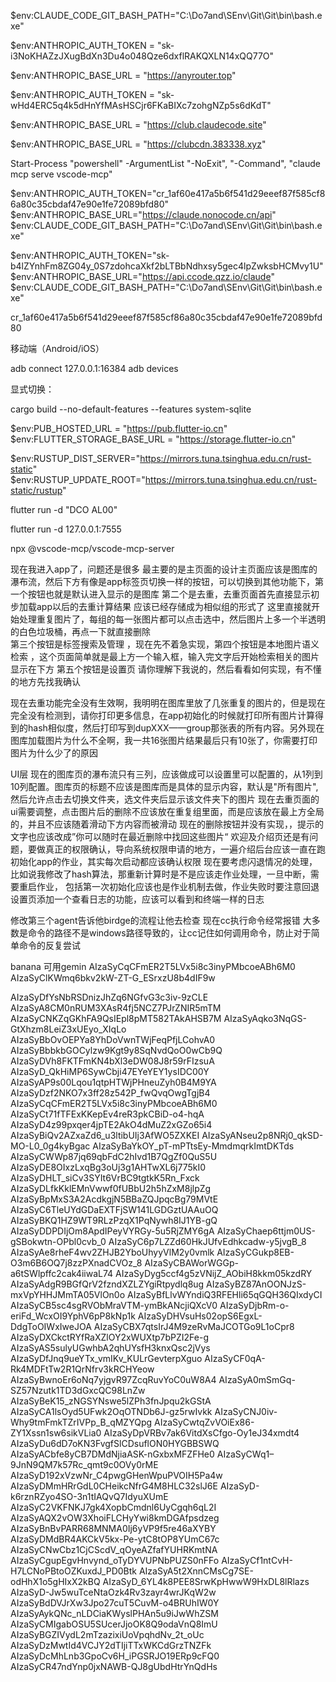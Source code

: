 $env:CLAUDE_CODE_GIT_BASH_PATH="C:\Do7and\SEnv\Git\Git\bin\bash.exe"

$env:ANTHROPIC_AUTH_TOKEN = "sk-i3NoKHAZzJXugBdXn3Du4o048Qze6dxflRAKQXLN14xQQ77O"

$env:ANTHROPIC_BASE_URL = "https://anyrouter.top"



$env:ANTHROPIC_AUTH_TOKEN = "sk-wHd4ERC5q4k5dHnYfMAsHSCjr6FKaBIXc7zohgNZp5s6dKdT"

$env:ANTHROPIC_BASE_URL = "https://club.claudecode.site"



$env:ANTHROPIC_BASE_URL = "https://clubcdn.383338.xyz"



Start-Process "powershell" -ArgumentList "-NoExit", "-Command", "claude mcp serve vscode-mcp"



$env:ANTHROPIC_AUTH_TOKEN="cr_1af60e417a5b6f541d29eeef87f585cf86a80c35cbdaf47e90e1fe72089bfd80"
$env:ANTHROPIC_BASE_URL="https://claude.nonocode.cn/api"
$env:CLAUDE_CODE_GIT_BASH_PATH="C:\Do7and\SEnv\Git\Git\bin\bash.exe"





$env:ANTHROPIC_AUTH_TOKEN="sk-b4lZYnhFm8ZG04y_0S7zdohcaXkf2bLTBbNdhxsy5gec4lpZwksbHCMvy1U"
$env:ANTHROPIC_BASE_URL="https://api.ccode.qzz.io/claude"
$env:CLAUDE_CODE_GIT_BASH_PATH="C:\Do7and\SEnv\Git\Git\bin\bash.exe"



cr_1af60e417a5b6f541d29eeef87f585cf86a80c35cbdaf47e90e1fe72089bfd80





移动端（Android/iOS）

adb connect 127.0.0.1:16384
adb devices



显式切换：

cargo build --no-default-features --features system-sqlite



$env:PUB_HOSTED_URL = "https://pub.flutter-io.cn"
$env:FLUTTER_STORAGE_BASE_URL = "https://storage.flutter-io.cn"



$env:RUSTUP_DIST_SERVER="https://mirrors.tuna.tsinghua.edu.cn/rust-static"
$env:RUSTUP_UPDATE_ROOT="https://mirrors.tuna.tsinghua.edu.cn/rust-static/rustup"

flutter run -d "DCO AL00"

flutter run -d 127.0.0.1:7555

npx @vscode-mcp/vscode-mcp-server

现在我进入app了，问题还是很多 最主要的是主页面的设计主页面应该是图库的瀑布流，然后下方有像是app标签页切换一样的按钮，可以切换到其他功能下，第一个按钮也就是默认进入显示的是图库
第二个是去重，去重页面首先直接显示初步加载app以后的去重计算结果 应该已经存储成为相似组的形式了 这里直接就开始处理重复图片了，每组的每一张图片都可以点击选中，然后图片上多一个半透明的白色垃圾桶，再点一下就直接删除  
第三个按钮是标签搜索及管理 ，现在先不着急实现，第四个按钮是本地图片语义检索 ，这个页面简单就是最上方一个输入框，输入完文字后开始检索相关的图片显示在下方 第五个按钮是设置页  请你理解下我说的，然后看看如何实现，有不懂的地方先找我确认



现在去重功能完全没有生效啊，我明明在图库里放了几张重复的图片的，但是现在完全没有检测到，请你打印更多信息，在app初始化的时候就打印所有图片计算得到的hash相似度，然后打印写到dupXXX——group那张表的所有内容。另外现在图库加载图片为什么不全啊，我一共16张图片结果最后只有10张了，你需要打印图片为什么少了的原因

UI层
现在的图库页的瀑布流只有三列，应该做成可以设置里可以配置的，从1列到10列配置。图库页的标题不应该是图库而是具体的显示内容，默认是"所有图片",然后允许点击去切换文件夹，选文件夹后显示该文件夹下的图片
现在去重页面的ui需要调整，点击图片后的删除不应该放在重复组里面，而是应该放在最上方全局的，并且不应该随着滑动下方内容而被滑动
现在的删除按钮并没有实现，，提示的文字也应该改成”你可以随时在最近删除中找回这些图片“
欢迎及介绍页还是有问题，要做真正的权限确认，导向系统权限申请的地方，一遍介绍后台应该一直在跑初始化app的作业，其实每次启动都应该确认权限
现在要考虑闪退情况的处理，比如说我修改了hash算法，那重新计算时是不是应该走作业处理，一旦中断，需要重启作业，  包括第一次初始化应该也是作业机制去做，作业失败时要注意回退
设置页添加一个查看日志的功能，应该可以看到和终端一样的日志



修改第三个agent告诉他birdge的流程让他去检查
现在cc执行命令经常报错 大多数是命令的路径不是windows路径导致的，让cc记住如何调用命令，防止对于简单命令的反复尝试


banana 可用gemin
AIzaSyCqCFmER2T5LVx5i8c3inyPMbcoeABh6M0
AIzaSyClKWmq6bkv2kW-ZT-G_ESrxzU8b4dIF9w


AIzaSyDfYsNbRSDnizJhZq6NGfvG3c3iv-9zCLE
AIzaSyA8CM0nRUM3XAsR4fj5NCZ7PJrZNIR5mTM
AIzaSyCNKZqGKhFA9QsIEpl8pMT582TAkAHSB7M
AIzaSyAqko3NqGS-GtXhzm8LeiZ3xUEyo_XIqLo
AIzaSyBbOvOEPYa8YhDoVwnTWjFeqPfjLCohvA0
AIzaSyBbbkbGOCylzw9Kgt9y8SqNvdQoO0wCb9Q
AIzaSyDVh8FKTFmKN4bXl3eDW08J8r59rFIzsuA
AIzaSyD_QkHiMP6SywCbji47EYeYEY1ysIDC00Y
AIzaSyAP9s00Lqou1qtpHTWjPHneuZyh0B4M9YA
AIzaSyDzf2NKO7x3ff28z542P_fwQvqOwgTgjB4
AIzaSyCqCFmER2T5LVx5i8c3inyPMbcoeABh6M0
AIzaSyCt71fTFExKKepEv4reR3pkCBiD-o4-hqA
AIzaSyD4z99pxqer4jpTE2AkO4dMuZ2xGZo65i4
AIzaSyBiQv2AZxaZd6_u3ltibUIj3AfWO5ZXKEI
AIzaSyANseu2p8NRj0_qkSD-MO-L0_0g4kyBgac
AIzaSyBaYkOY_pT-mPTtsEy-MmdmqrkImtDKTds
AIzaSyCWWp87jq69qbFdC2hIvd1B7QgZf0QuS5U
AIzaSyDE8OIxzLxqBg3oUj3g1AHTwXL6j775kI0
AIzaSyDHLT_siCv3SYIt6VrBC9tgtkK5Rn_Fxck
AIzaSyDLfkKklEMnVwwf0fUBbU2h5hZxM8jlpZg
AIzaSyBpMxS3A2AcdkgjN5BBaZQJpqcBg79MVtE
AIzaSyC6TleUYdGDaEXTFjSW141LGDGztUAAuOQ
AIzaSyBKQ1HZ9WT9RLzPzqX1PqNywh8IJ1YB-gQ
AIzaSyDDPDIjOm8ApdIPeyVYRGy-5u5RjZMY6gA
AIzaSyChaep6ttjm0US-gSBokwtn-OPbl0cvb_0
AIzaSyC6p7LZZd60HkJUfvEdhkcadw-y5jvgB_8
AIzaSyAe8rheF4wv2ZHJB2YboUhyyVlM2y0vmlk
AIzaSyCGukp8EB-O3m6B6OQ7j8zzPXnadCVOz_8
AIzaSyCBAWorWGGp-a6tSWlpffc2cak4iiwaL74
AIzaSyDyg5ccf4g5zVNijZ_AObiH8kkm05kzdRY
AIzaSyAdgR9BGfQrV2fzndXZLZYgiRtpydlq8ug
AIzaSyBZ87AnOONJzS-mxVpYHHJMmTA05VlOn0o
AIzaSyBfLlvWYndiQ3RFEHli65qGQH36QIxdyCI
AIzaSyCB5sc4sgRVObMraVTM-ymBkANcjiQXcV0
AIzaSyDjbRm-o-eriFd_WcxOI9YphV6pP8kNp1k
AIzaSyDHVsuHs02opS6EgxL-DdgToOIWxIweJOA
AIzaSyCBX7qtsIrJ4M9zeRvMaJCOTGo9L1oCpr8
AIzaSyDXCkctRYfRaXZlOY2xWUXtp7bPZI2Fe-g
AIzaSyAS5sulyUGwhbA2qhUYsfH3knxQsc2jVys
AIzaSyDfJnq9ueYTx_vmIKv_KULrGevterpXguo
AIzaSyCF0qA-Rk4MDFtTw2R1QrNfrv3kRCHYeow
AIzaSyBwnoEr6oNq7yjgvR97ZcqRuvYoC0uW8A4
AIzaSyA0mSmGq-SZ57Nzutk1TD3dGxcQC98LnZw
AIzaSyBeK15_zNGSYNswe5lZPh3fnJpqu2kGStA
AIzaSyCA1lsOyd5UFwk2OqOTNDb6J-gz5rwIvkk
AIzaSyCNJ0iv-Why9tmFmkTZrIVPp_B_qMZYQpg
AIzaSyCwtqZvVOiEx86-ZY1Xssn1sw6sikVLia0
AIzaSyDpVRBv7ak6VitdXsCfgo-Oy1eJ34xmdt4
AIzaSyDu6dD7oKN3FvgfSlCDsuflON0HYGBBSWQ
AIzaSyACbfe8yCB7DMdNjiaASK-nGxbxMFZFHe0
AIzaSyCWq1–9JnN9QM7k57Rc_qmt9c0OVy0rME
AIzaSyD192xVzwNr_C4pwgGHenWpuPVOIH5Pa4w
AIzaSyDMmHRrGdL0CHeikcNfrG4M8HLC32slJ6E
AIzaSyD-k6rznRZyo4SO-3n1tIAQvQ7IdyuXUmE
AIzaSyC2VKFNKJ7gk4XopbCmdnl6UyCgqh6qL2I
AIzaSyAQX2vOW3XhoiFLCHyYwi8kmDGAfpsdzeg
AIzaSyBnBvPARR68MNMA0Ij6yVP9f5re46aXYBY
AIzaSyDMdBR4AKCkV5kx-Pe-ytC8tOP8YUmC67c
AIzaSyCNwCbz1CjCScdV_qOyeAZfafYUHRKmtNA
AIzaSyCgupEgvHnvynd_oTyDYVUPNbPUZS0nFFo
AIzaSyCf1ntCvH-H7LCNoPBtoOZKuxdJ_PD0Btk
AIzaSyA5t2XnnCMsCg7SE-odHhX1o5gHIxX2kBQ
AIzaSyD_6YL4k8PEE8SrwKpHwwW9HxDL8lRlazs
AIzaSyD-Jw5wuTceNtaOzk4Rv3zayr4wrJKqW2w
AIzaSyBdDVJrXw3Jpo27cuT5CuvM-o4BRUhIW0Y
AIzaSyAykQNc_nLDCiaKWyslPHAn5u9iJwWhZSM
AIzaSyCMIgabOSU5SUcerJjoOK8Q9odaVnQ8ImU
AIzaSyBGZIVydL2mTzazixiUoVpqhdNv_2t_oUc
AIzaSyDzMwtId4VCJY2dTIjiTTxWKCdGrzTNZFk
AIzaSyDcMhLnb3GpoCv6H_iPGSRJO19ERp9cFQ0
AIzaSyCR47ndYnp0jxNAWB-QJ8gUbdHtrYnQdHs